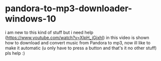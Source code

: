 # pandora-to-mp3-downloader-windows-10
i am new to this kind of stuff but i need help (https://www.youtube.com/watch?v=XIpH_jGjxhI) in this video is shown how to download and convert music from Pandora to mp3, now ill like to make it automatic (u only have to press a button and that's it no other stuff) pls help :)
